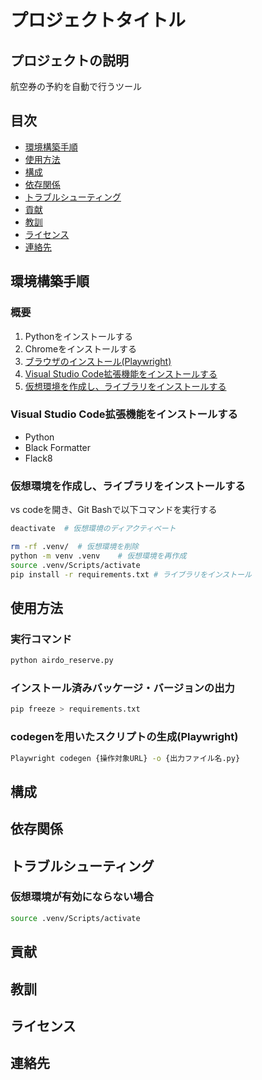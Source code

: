 # プロジェクトタイトル

## プロジェクトの説明
航空券の予約を自動で行うツール

## 目次
 - [環境構築手順](#環境構築手順)
 - [使用方法](#使用方法)
 - [構成](#構成)
 - [依存関係](#依存関係)
 - [トラブルシューティング](#トラブルシューティング)
 - [貢献](#貢献)
 - [教訓](#教訓)
 - [ライセンス](#ライセンス)
 - [連絡先](#連絡先)

## 環境構築手順
### 概要
1. Pythonをインストールする
1. Chromeをインストールする
1. [ブラウザのインストール(Playwright)](#ブラウザのインストール方法playwright)
1. [Visual Studio Code拡張機能をインストールする](#visual-studio-code拡張機能をインストールする)
1. [仮想環境を作成し、ライブラリをインストールする](#仮想環境を作成しライブラリをインストールする)

### Visual Studio Code拡張機能をインストールする
 - Python
 - Black Formatter
 - Flack8


### 仮想環境を作成し、ライブラリをインストールする
vs codeを開き、Git Bashで以下コマンドを実行する
``` bash
deactivate  # 仮想環境のディアクティベート
```

``` bash
rm -rf .venv/  # 仮想環境を削除
python -m venv .venv    # 仮想環境を再作成
source .venv/Scripts/activate
pip install -r requirements.txt # ライブラリをインストール
```

## 使用方法
### 実行コマンド
``` bash
python airdo_reserve.py
```
### インストール済みバッケージ・バージョンの出力
``` bash
pip freeze > requirements.txt
```

### codegenを用いたスクリプトの生成(Playwright)
``` bash
Playwright codegen {操作対象URL} -o {出力ファイル名.py}
```

## 構成

## 依存関係

## トラブルシューティング
### 仮想環境が有効にならない場合
``` bash
source .venv/Scripts/activate
```

## 貢献

## 教訓

## ライセンス

## 連絡先